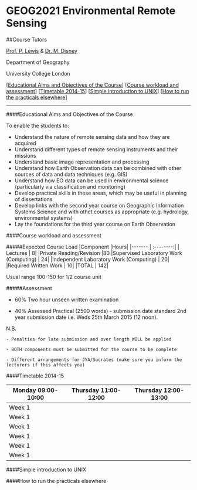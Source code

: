 # GEOG2021 Environmental Remote Sensing

##Course Tutors

[Prof. P. Lewis](http://www2.geog.ucl.ac.uk/~plewis) & [Dr. M. Disney](http://www.geog.ucl.ac.uk/about-the-department/people/academic-staff/mat-disney)

Department of Geography
    
University College London
    

[[Educational Aims and Objectives of the Course](#Education)]  [[Course workload and assessment](#workload)] [[Timetable 2014-15](#Timetable)] [[Simple introduction to UNIX](#UNIX)] [[How to run the practicals elsewhere](#elsewhere)]

-----------------------------------


####<a name="Education">Educational Aims and Objectives of the Course</a>

 To enable the students to: 
 
+ Understand the nature of remote sensing data and how they are acquired
+ Understand different types of remote sensing instruments and their missions
+ Understand basic image representation and processing
+ Understand how Earth Observation data can be combined with other sources of data and data techniques (e.g. GIS)
+ Understand how EO data can be used in environmental science (particularly via classification and monitoring)
+ Develop practical skills in these areas, which may be useful in planning of dissertations
+ Develop links with the second year course on Geographic Information Systems Science and with othet courses as appropriate (e.g. hydrology, environmental systems)
+ Lay the foundations for the third year course on Earth Observation

####<a name="workload">Course workload and assessment</a>

#####Expected Course Load
|Component 	|Hours|
|-------  | :--------:|
| Lectures | 	8|
|Private Reading/Revision 	|80
|Supervised Laboratory Work (Computing) |	24|
|Independent Laboratory Work (Computing) |	20|
|Required Written Work |	10|
|TOTAL |	142|

Usual range 100-150 for 1/2 course unit 

#####Assessment

+ 60% Two hour unseen written examination

+ 40% Assessed Practical (2500 words) - submission date standard 2nd year submission date i.e. Weds 25th March 2015 (12 noon).

N.B.

    - Penalties for late submission and over length WILL be applied
    
    - BOTH components must be submitted for the course to be complete
    
    - Different arrangements for JYA/Socrates (make sure you inform the lecturers if this affects you)


####<a name="Timetable">Timetable 2014-15</a>


| Monday 09:00-10:00 | Thursday 11:00-12:00 | Thursday 12:00-13:00 |
| -------------------| :-----------------: | :------------------: |
| Week 1 | 
| Week 1 | 
| Week 1 | 
| Week 1 | 
| Week 1 | 
| Week 1 | 

####<a name="UNIX">Simple introduction to UNIX</a>

####<a name="elsewhere">How to run the practicals elsewhere</a>
